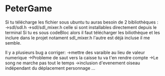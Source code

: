 # PeterGame

Si tu télécharge les fichier sous ubuntu tu auras besoin de 2 bibliothèques :
  ->sdl/sdl.h
  ->sdl/sdl_mixer.h
  celle si sont installables directement depuis le terminal
 Si tu es sous codeBloc alors il faut télécharger les biliothèque et les inclure dans le projet notament sdl_mixer.h
 l'autre est déjà incluse il me semble.

Il y a plusieurs bug a corriger:
  ->mettre des varaible au lieu de valeur numerique
  ->Probleme de saut vers la caisse tu va t'en rendre compte
  ->Le song ne marche pas tout le temps 
  ->inclusion d'evenement oiseau indépendant du déplacement personnage 
  ...
